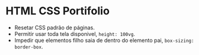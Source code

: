# HTML CSS Portifolio

- Resetar CSS padrão de páginas.
- Permitir usar toda tela disponivel, `height: 100vg`.
- Impedir que elementos filho saia de dentro do elemento pai, `box-sizing: border-box`.
